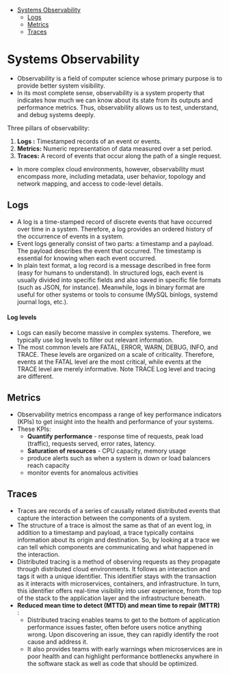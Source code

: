 <!-- TOC -->
* [Systems Observability](#systems-observability)
  * [Logs](#logs)
  * [Metrics](#metrics)
  * [Traces](#traces)
<!-- TOC -->



# Systems Observability

- Observability is a field of computer science whose primary purpose is to provide better system visibility. 
- In its most complete sense, observability is a system property that indicates how much we can know about its state from its outputs and performance metrics. Thus, observability allows us to test, understand, and debug systems deeply.

Three pillars of observability:

1. **Logs :** Timestamped records of an event or events.
2. **Metrics:** Numeric representation of data measured over a set period.
3. **Traces:** A record of events that occur along the path of a single request.

- In more complex cloud environments, however, observability must encompass more, including metadata, user behavior, topology and network mapping, and access to code-level details.

## Logs

- A log is a time-stamped record of discrete events that have occurred over time in a system. Therefore, a log provides an ordered history of the occurrence of events in a system.
- Event logs generally consist of two parts: a timestamp and a payload. The payload describes the event that occurred. The timestamp is essential for knowing when each event occurred.
- In plain text format, a log record is a message described in free form (easy for humans to understand). In structured logs, each event is usually divided into specific fields and also saved in specific file formats (such as JSON, for instance). Meanwhile, logs in binary format are useful for other systems or tools to consume (MySQL binlogs, systemd journal logs, etc.).

#### **Log levels**

- Logs can easily become massive in complex systems. Therefore, we typically use log levels to filter out relevant information.
- The most common levels are FATAL, ERROR, WARN, DEBUG, INFO, and TRACE. These levels are organized on a scale of criticality. Therefore, events at the FATAL level are the most critical, while events at the TRACE level are merely informative. Note TRACE Log level and tracing are different.

## Metrics

- Observability metrics encompass a range of key performance indicators (KPIs) to get insight into the health and performance of your systems.
- These KPIs:
  - **Quantify performance** - response time of requests, peak load (traffic), requests served, error rates, latency.
  - **Saturation of resources** - CPU capacity, memory usage
  - produce alerts such as when a system is down or load balancers reach capacity
  - monitor events for anomalous activities

## Traces

- Traces are records of a series of causally related distributed events that capture the interaction between the components of a system.
- The structure of a trace is almost the same as that of an event log, in addition to a timestamp and payload, a trace typically contains information about its origin and destination. So, by looking at a trace we can tell which components are communicating and what happened in the interaction.
- Distributed tracing is a method of observing requests as they propagate through distributed cloud environments. It follows an interaction and tags it with a unique identifier. This identifier stays with the transaction as it interacts with microservices, containers, and infrastructure. In turn, this identifier offers real-time visibility into user experience, from the top of the stack to the application layer and the infrastructure beneath.
- **Reduced mean time to detect (MTTD) and mean time to repair (MTTR)** : 
  - Distributed tracing enables teams to get to the bottom of application performance issues faster, often before users notice anything wrong. Upon discovering an issue, they can rapidly identify the root cause and address it.
  - It also provides teams with early warnings when microservices are in poor health and can highlight performance bottlenecks anywhere in the software stack as well as code that should be optimized.





